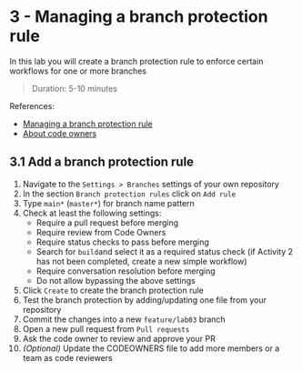 # 3 - Managing a branch protection rule
In this lab you will create a branch protection rule to enforce certain workflows for one or more branches
> Duration: 5-10 minutes

References:
- [Managing a branch protection rule](https://docs.github.com/en/repositories/configuring-branches-and-merges-in-your-repository/defining-the-mergeability-of-pull-requests/managing-a-branch-protection-rule)
- [About code owners](https://docs.github.com/en/repositories/managing-your-repositorys-settings-and-features/customizing-your-repository/about-code-owners)

## 3.1 Add a branch protection rule

1. Navigate to the `Settings > Branches` settings of your own repository
2. In the section `Branch protection rules` click on `Add rule`
3. Type `main*` (`master*`) for branch name pattern
4. Check at least the following settings:
    - Require a pull request before merging
    - Require review from Code Owners
    - Require status checks to pass before merging
    - Search for `build`and select it as a required status check (if Activity 2 has not been completed, create a new simple workflow)
    - Require conversation resolution before merging
    - Do not allow bypassing the above settings
5. Click `Create` to create the branch protection rule
6. Test the branch protection by adding/updating one file from your repository
7. Commit the changes into a new `feature/lab03` branch 
8. Open a new pull request from `Pull requests`
9. Ask the code owner to review and approve your PR
10. _(Optional)_ Update the CODEOWNERS file to add more members or a team as code reviewers